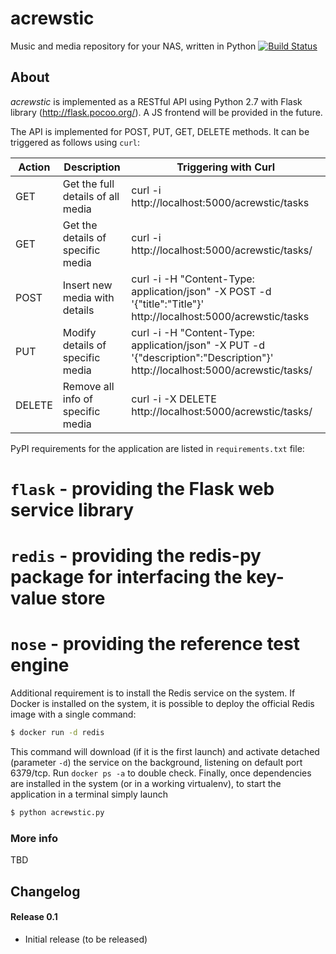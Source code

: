 # acrewstic
Music and media repository for your NAS, written in Python
[![Build Status](https://travis-ci.org/carlomorelli/acrewstic.svg?branch=master)](https://travis-ci.org/carlomorelli/acrewstic)

## About
_acrewstic_ is implemented as a RESTful API using Python 2.7 with Flask library (http://flask.pocoo.org/).
A JS frontend will be provided in the future.

The API is implemented for POST, PUT, GET, DELETE methods. It can be triggered as follows using `curl`:

Action | Description                       | Triggering with Curl
------ | --------------------------------- | ---------------------------------------------------------------------------------------------------------------------------------------
GET    | Get the full details of all media | curl -i http://localhost:5000/acrewstic/tasks
GET    | Get the details of specific media | curl -i http://localhost:5000/acrewstic/tasks/<task>
POST   | Insert new media with details     | curl -i -H "Content-Type: application/json" -X POST -d '{"title":"Title"}' http://localhost:5000/acrewstic/tasks
PUT    | Modify details of specific media  | curl -i -H "Content-Type: application/json" -X PUT -d '{"description":"Description"}' http://localhost:5000/acrewstic/tasks/<task>
DELETE | Remove all info of specific media | curl -i -X DELETE http://localhost:5000/acrewstic/tasks/<task>

PyPI requirements for the application are listed in `requirements.txt` file:

# `flask` - providing the Flask web service library
# `redis` - providing the redis-py package for interfacing the key-value store
# `nose` - providing the reference test engine

Additional requirement is to install the Redis service on the system. If Docker is installed on the system, it is possible to deploy the official Redis image with a single command:

```bash
$ docker run -d redis
```

This command will download (if it is the first launch) and activate detached (parameter `-d`) the service on the background, listening on default port 6379/tcp. Run `docker ps -a` to double check. 
Finally, once dependencies are installed in the system (or in a working virtualenv), to start the application in a terminal simply launch

```bash
$ python acrewstic.py
```

### More info
TBD

## Changelog
#### Release 0.1
- Initial release (to be released)

